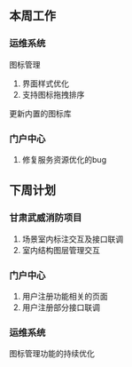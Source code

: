 ## 本周工作

### 运维系统

图标管理

1. 界面样式优化
2. 支持图标拖拽排序

更新内置的图标库

### 门户中心

1. 修复服务资源优化的bug



## 下周计划

### 甘肃武威消防项目

1. 场景室内标注交互及接口联调
2. 室内结构图层管理交互

### 门户中心

1. 用户注册功能相关的页面
2. 用户注册部分接口联调

### 运维系统

图标管理功能的持续优化